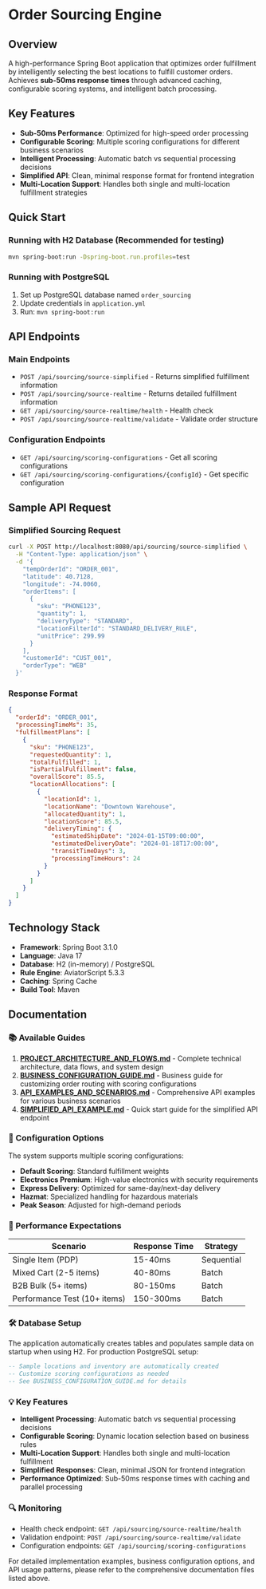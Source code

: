 # Order Sourcing Engine

## Overview

A high-performance Spring Boot application that optimizes order fulfillment by intelligently selecting the best locations to fulfill customer orders. Achieves **sub-50ms response times** through advanced caching, configurable scoring systems, and intelligent batch processing.

## Key Features

- **Sub-50ms Performance**: Optimized for high-speed order processing
- **Configurable Scoring**: Multiple scoring configurations for different business scenarios
- **Intelligent Processing**: Automatic batch vs sequential processing decisions
- **Simplified API**: Clean, minimal response format for frontend integration
- **Multi-Location Support**: Handles both single and multi-location fulfillment strategies

## Quick Start

### Running with H2 Database (Recommended for testing)
```bash
mvn spring-boot:run -Dspring-boot.run.profiles=test
```

### Running with PostgreSQL
1. Set up PostgreSQL database named `order_sourcing`
2. Update credentials in `application.yml`
3. Run: `mvn spring-boot:run`

## API Endpoints

### Main Endpoints
- `POST /api/sourcing/source-simplified` - Returns simplified fulfillment information
- `POST /api/sourcing/source-realtime` - Returns detailed fulfillment information
- `GET /api/sourcing/source-realtime/health` - Health check
- `POST /api/sourcing/source-realtime/validate` - Validate order structure

### Configuration Endpoints
- `GET /api/sourcing/scoring-configurations` - Get all scoring configurations
- `GET /api/sourcing/scoring-configurations/{configId}` - Get specific configuration

## Sample API Request

### Simplified Sourcing Request
```bash
curl -X POST http://localhost:8080/api/sourcing/source-simplified \
  -H "Content-Type: application/json" \
  -d '{
    "tempOrderId": "ORDER_001",
    "latitude": 40.7128,
    "longitude": -74.0060,
    "orderItems": [
      {
        "sku": "PHONE123",
        "quantity": 1,
        "deliveryType": "STANDARD",
        "locationFilterId": "STANDARD_DELIVERY_RULE",
        "unitPrice": 299.99
      }
    ],
    "customerId": "CUST_001",
    "orderType": "WEB"
  }'
```

### Response Format
```json
{
  "orderId": "ORDER_001",
  "processingTimeMs": 35,
  "fulfillmentPlans": [
    {
      "sku": "PHONE123",
      "requestedQuantity": 1,
      "totalFulfilled": 1,
      "isPartialFulfillment": false,
      "overallScore": 85.5,
      "locationAllocations": [
        {
          "locationId": 1,
          "locationName": "Downtown Warehouse",
          "allocatedQuantity": 1,
          "locationScore": 85.5,
          "deliveryTiming": {
            "estimatedShipDate": "2024-01-15T09:00:00",
            "estimatedDeliveryDate": "2024-01-18T17:00:00",
            "transitTimeDays": 3,
            "processingTimeHours": 24
          }
        }
      ]
    }
  ]
}
```

## Technology Stack

- **Framework**: Spring Boot 3.1.0
- **Language**: Java 17
- **Database**: H2 (in-memory) / PostgreSQL
- **Rule Engine**: AviatorScript 5.3.3
- **Caching**: Spring Cache
- **Build Tool**: Maven

## Documentation

### 📚 Available Guides

1. **[PROJECT_ARCHITECTURE_AND_FLOWS.md](PROJECT_ARCHITECTURE_AND_FLOWS.md)** - Complete technical architecture, data flows, and system design
2. **[BUSINESS_CONFIGURATION_GUIDE.md](BUSINESS_CONFIGURATION_GUIDE.md)** - Business guide for customizing order routing with scoring configurations
3. **[API_EXAMPLES_AND_SCENARIOS.md](API_EXAMPLES_AND_SCENARIOS.md)** - Comprehensive API examples for various business scenarios
4. **[SIMPLIFIED_API_EXAMPLE.md](SIMPLIFIED_API_EXAMPLE.md)** - Quick start guide for the simplified API endpoint

### 🔧 Configuration Options

The system supports multiple scoring configurations:
- **Default Scoring**: Standard fulfillment weights
- **Electronics Premium**: High-value electronics with security requirements
- **Express Delivery**: Optimized for same-day/next-day delivery
- **Hazmat**: Specialized handling for hazardous materials
- **Peak Season**: Adjusted for high-demand periods

### 🚀 Performance Expectations

| Scenario | Response Time | Strategy |
|----------|---------------|----------|
| Single Item (PDP) | 15-40ms | Sequential |
| Mixed Cart (2-5 items) | 40-80ms | Batch |
| B2B Bulk (5+ items) | 80-150ms | Batch |
| Performance Test (10+ items) | 150-300ms | Batch |

### 🛠️ Database Setup

The application automatically creates tables and populates sample data on startup when using H2. For production PostgreSQL setup:

```sql
-- Sample locations and inventory are automatically created
-- Customize scoring configurations as needed
-- See BUSINESS_CONFIGURATION_GUIDE.md for details
```

### 💡 Key Features

- **Intelligent Processing**: Automatic batch vs sequential processing decisions
- **Configurable Scoring**: Dynamic location selection based on business rules
- **Multi-Location Support**: Handles both single and multi-location fulfillment
- **Simplified Responses**: Clean, minimal JSON for frontend integration
- **Performance Optimized**: Sub-50ms response times with caching and parallel processing

### 🔍 Monitoring

- Health check endpoint: `GET /api/sourcing/source-realtime/health`
- Validation endpoint: `POST /api/sourcing/source-realtime/validate`
- Configuration endpoints: `GET /api/sourcing/scoring-configurations`

For detailed implementation examples, business configuration options, and API usage patterns, please refer to the comprehensive documentation files listed above.